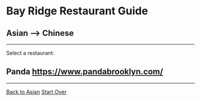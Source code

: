 # Bay Ridge Restaurant Guide
## Asian --> Chinese
---
Select a restaurant:
## Panda https://www.pandabrooklyn.com/
---
[Back to Asian](..)
[Start Over](../home.md)
